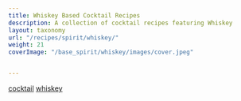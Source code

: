 ```yaml
---
title: Whiskey Based Cocktail Recipes
description: A collection of cocktail recipes featuring Whiskey
layout: taxonomy
url: "/recipes/spirit/whiskey/"
weight: 21
coverImage: "/base_spirit/whiskey/images/cover.jpeg"


---
```


<a href="/recipes/category/cocktail/" class="badge text-bg-primary text-decoration-none">cocktail</a> 
<a href="/recipes/spirit/whiskey/" class="badge text-bg-info text-decoration-none">whiskey</a> 







